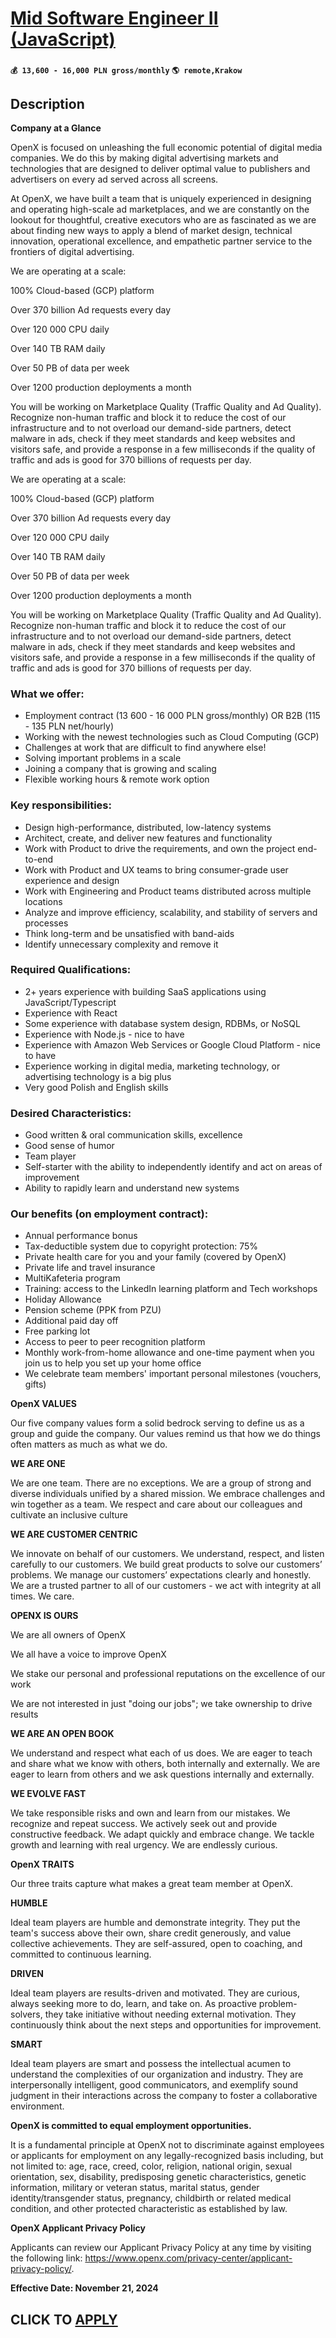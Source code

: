 # [Mid Software Engineer II (JavaScript)](https://www.remotewlb.com/apply/mid-software-engineer-ii-javascript)  
###  
#### `💰 13,600 - 16,000 PLN gross/monthly` `🌎 remote,Krakow`  

## Description

 **Company at a Glance**

OpenX is focused on unleashing the full economic potential of digital media companies. We do this by making digital advertising markets and technologies that are designed to deliver optimal value to publishers and advertisers on every ad served across all screens.

  

At OpenX, we have built a team that is uniquely experienced in designing and operating high-scale ad marketplaces, and we are constantly on the lookout for thoughtful, creative executors who are as fascinated as we are about finding new ways to apply a blend of market design, technical innovation, operational excellence, and empathetic partner service to the frontiers of digital advertising.

  

We are operating at a scale:

100% Cloud-based (GCP) platform

Over 370 billion Ad requests every day

Over 120 000 CPU daily

Over 140 TB RAM daily

Over 50 PB of data per week

Over 1200 production deployments a month

  

You will be working on Marketplace Quality (Traffic Quality and Ad Quality). Recognize non-human traffic and block it to reduce the cost of our infrastructure and to not overload our demand-side partners, detect malware in ads, check if they meet standards and keep websites and visitors safe, and provide a response in a few milliseconds if the quality of traffic and ads is good for 370 billions of requests per day.

  

  

  

We are operating at a scale:

100% Cloud-based (GCP) platform

Over 370 billion Ad requests every day

Over 120 000 CPU daily

Over 140 TB RAM daily

Over 50 PB of data per week

Over 1200 production deployments a month

  

You will be working on Marketplace Quality (Traffic Quality and Ad Quality). Recognize non-human traffic and block it to reduce the cost of our infrastructure and to not overload our demand-side partners, detect malware in ads, check if they meet standards and keep websites and visitors safe, and provide a response in a few milliseconds if the quality of traffic and ads is good for 370 billions of requests per day.

  

  

  

### What we offer:

* Employment contract (13 600 - 16 000 PLN gross/monthly) OR B2B (115 - 135 PLN net/hourly)
* Working with the newest technologies such as Cloud Computing (GCP)
* Challenges at work that are difficult to find anywhere else!
* Solving important problems in a scale
* Joining a company that is growing and scaling
* Flexible working hours & remote work option

  

### Key responsibilities:

* Design high-performance, distributed, low-latency systems
* Architect, create, and deliver new features and functionality
* Work with Product to drive the requirements, and own the project end-to-end
* Work with Product and UX teams to bring consumer-grade user experience and design 
* Work with Engineering and Product teams distributed across multiple locations
* Analyze and improve efficiency, scalability, and stability of servers and processes
* Think long-term and be unsatisfied with band-aids
* Identify unnecessary complexity and remove it

  

### Required Qualifications:

* 2+ years experience with building SaaS applications using JavaScript/Typescript 
* Experience with React
* Some experience with database system design, RDBMs, or NoSQL
* Experience with Node.js - nice to have
* Experience with Amazon Web Services or Google Cloud Platform - nice to have
* Experience working in digital media, marketing technology, or advertising technology is a big plus
* Very good Polish and English skills

  

### Desired Characteristics:

* Good written & oral communication skills, excellence
* Good sense of humor
* Team player
* Self-starter with the ability to independently identify and act on areas of improvement
* Ability to rapidly learn and understand new systems

  

### Our benefits (on employment contract):

* Annual performance bonus
* Tax-deductible system due to copyright protection: 75%
* Private health care for you and your family (covered by OpenX)
* Private life and travel insurance
* MultiKafeteria program 
* Training: access to the LinkedIn learning platform and Tech workshops 
* Holiday Allowance
* Pension scheme (PPK from PZU)
* Additional paid day off 
* Free parking lot 
* Access to peer to peer recognition platform
* Monthly work-from-home allowance and one-time payment when you join us to help you set up your home office
* We celebrate team members' important personal milestones (vouchers, gifts)

  

 **OpenX VALUES**

Our five company values form a solid bedrock serving to define us as a group and guide the company. Our values remind us that how we do things often matters as much as what we do.

  

 **WE ARE ONE**

We are one team. There are no exceptions. We are a group of strong and diverse individuals unified by a shared mission. We embrace challenges and win together as a team. We respect and care about our colleagues and cultivate an inclusive culture

  

 **WE ARE CUSTOMER CENTRIC**

We innovate on behalf of our customers. We understand, respect, and listen carefully to our customers. We build great products to solve our customers’ problems. We manage our customers’ expectations clearly and honestly. We are a trusted partner to all of our customers - we act with integrity at all times. We care.

  

 **OPENX IS OURS**

We are all owners of OpenX

We all have a voice to improve OpenX

We stake our personal and professional reputations on the excellence of our work

We are not interested in just "doing our jobs"; we take ownership to drive results

  

 **WE ARE AN OPEN BOOK**

We understand and respect what each of us does. We are eager to teach and share what we know with others, both internally and externally. We are eager to learn from others and we ask questions internally and externally.

  

**WE EVOLVE FAST**

We take responsible risks and own and learn from our mistakes. We recognize and repeat success. We actively seek out and provide constructive feedback. We adapt quickly and embrace change. We tackle growth and learning with real urgency. We are endlessly curious.

  

**OpenX TRAITS**

Our three traits capture what makes a great team member at OpenX.

  

 **HUMBLE**

Ideal team players are humble and demonstrate integrity. They put the team's success above their own, share credit generously, and value collective achievements. They are self-assured, open to coaching, and committed to continuous learning.

  

 **DRIVEN**

Ideal team players are results-driven and motivated. They are curious, always seeking more to do, learn, and take on. As proactive problem-solvers, they take initiative without needing external motivation. They continuously think about the next steps and opportunities for improvement.

  

 **SMART**

Ideal team players are smart and possess the intellectual acumen to understand the complexities of our organization and industry. They are interpersonally intelligent, good communicators, and exemplify sound judgment in their interactions across the company to foster a collaborative environment.

  

 **OpenX is committed to equal employment opportunities.**

It is a fundamental principle at OpenX not to discriminate against employees or applicants for employment on any legally-recognized basis including, but not limited to: age, race, creed, color, religion, national origin, sexual orientation, sex, disability, predisposing genetic characteristics, genetic information, military or veteran status, marital status, gender identity/transgender status, pregnancy, childbirth or related medical condition, and other protected characteristic as established by law.

  

 **OpenX Applicant Privacy Policy**

Applicants can review our Applicant Privacy Policy at any time by visiting the following link: https://www.openx.com/privacy-center/applicant-privacy-policy/.

  

 **Effective Date: November 21, 2024**

  
## CLICK TO [APPLY](https://www.remotewlb.com/apply/mid-software-engineer-ii-javascript)

